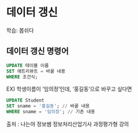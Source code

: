 # 데이터 갱신

학습: 봅쉬다

## 데이터 갱신 명령어

```sql
UPDATE 테이블 이름
SET 애트리뷰트 = 바꿀 내용
WHERE 조건식;
```

EX) 학생이름이 ‘임의정’인데, ‘홍길동’으로 바꾸고 싶다면

```sql
UPDATE Student
SET sname = '홍길동'; // 바꿀 내용
WHERE sname = '임의정'; // 기존 내용
```

출처 : 나는야 정보쌤 정보처리산업기사 과정평가형 강의
